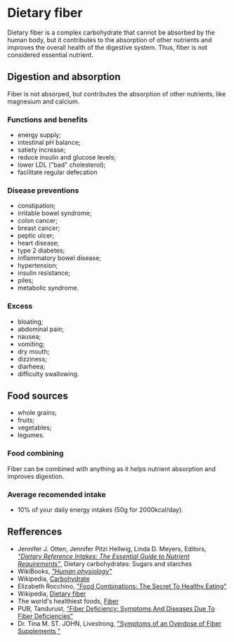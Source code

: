 # Dietary fiber

Dietary fiber is a complex carbohydrate that cannot be absorbed by the human body, but it contributes to the absorption of other nutrients and improves the overall health of the digestive system. 
Thus, fiber is not considered essential nutrient.

## Digestion and absorption
Fiber is not absorped, but contributes the absorption of other nutrients, like magnesium and calcium.

### Functions and benefits
- energy supply;
- intestinal pH balance;
- satiety increase;
- reduce insulin and glucose levels;
- lower LDL ("bad" cholesterol);
- facilitate regular defecation

### Disease preventions
- constipation;
- irritable bowel syndrome;
- colon cancer;
- breast cancer;
- peptic ulcer;
- heart disease;
- type 2 diabetes;
- inflammatory bowel disease;
- hypertension;
- insulin resistance;
- piles;
- metabolic syndrome.

### Excess
- bloating;
- abdominal pain;
- nausea;
- vomiting;
- dry mouth;
- dizziness;
- diarheea;
- difficulty swallowing.

## Food sources
- whole grains;
- fruits;
- vegetables;
- legumes.

### Food combining
Fiber can be combined with anything as it helps nutrient absorption and improves digestion.

### Average recomended intake
- 10% of your daily energy intakes (50g for 2000kcal/day).

## Refferences
- Jennifer J. Otten, Jennifer Pitzi Hellwig, Linda D. Meyers, Editors, [_"Dietary Reference Intakes: The Essential Guide to Nutrient Requirements"_](https://www.amazon.com/Dietary-Reference-Intakes-Essential-Requirements/dp/0309157420), Dietary carbohydrates: Sugars and starches
- WikiBooks, [_"Human physiology"_](https://en.wikibooks.org/wiki/Human_Physiology/Nutrition#Carbohydrates)
- Wikipedia, [Carbohydrate](https://en.wikipedia.org/wiki/Carbohydrate)
- Elizabeth Rocchino, ["Food Combinations: The Secret To Healthy Eating"](http://www.mindbodygreen.com/0-7896/food-combinations-the-secret-to-healthy-eating.html)
- Wikipedia, [Dietary fiber](https://en.wikipedia.org/wiki/Dietary_fiber)
- The world's healthiest foods, [Fiber](http://www.whfoods.com/genpage.php?tname=nutrient&dbid=59)
- PUB, Tandurust, ["Fiber Deficiency: Symptoms And Diseases Due To Fiber Deficiencies"](http://www.tandurust.com/health-faq-5/fiber-deficiency.html)
- Dr. Tina M. ST. JOHN, Livestrong, ["Symptoms of an Overdose of Fiber Supplements "](http://www.livestrong.com/article/439742-symptoms-of-an-overdose-of-fiber-supplements)
